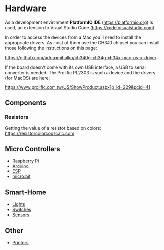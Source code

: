 # Hardware

As a development environment **PlatformIO IDE** (https://platformio.org) is used,
an extension to Visual Studio Code (https://code.visualstudio.com)

In order to access the devices from a Mac you'll need to install the appropriate drivers. As most of them use the CH340 chipset you can install those following the instructions on this page:

https://github.com/adrianmihalko/ch340g-ch34g-ch34x-mac-os-x-driver

If the board doesn't come with its own USB interface, a USB to serial converter is needed. The Prolific PL2303 is such a device and the drivers (for MacOS) are here:

https://www.prolific.com.tw/US/ShowProduct.aspx?p_id=229&pcid=41

## Components

### Resistors

Getting the value of a resistor based on colors:
https://resistorcolorcodecalc.com

## Micro Controllers

- [Raspberry Pi](./Raspberry%20Pi/README.md)
- [Arduino](./Arduino/README.md)
- [ESP](./ESP/README.md)
- [micro:bit](./MicroBit/README.md)

## Smart-Home

- [Lights](./Lights/README.md)
- [Switches](./Switches/)
- [Sensors](./Sensors/README.md)

## Other

- [Printers](./Printers/README.md)

